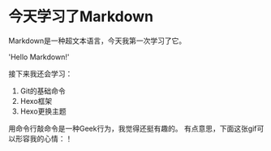 # 今天学习了Markdown

Markdown是一种超文本语言，今天我第一次学习了它。

'Hello Markdown!'

接下来我还会学习：

1. Git的基础命令
2. Hexo框架
3. Hexo更换主题

用命令行敲命令是一种Geek行为，我觉得还挺有趣的。
有点意思，下面这张gif可以形容我的心情：！[](https://qgt-style.oss-cn-hangzhou.aliyuncs.com/newcoursep4/g1/g1-2-2/tenor.gif)
